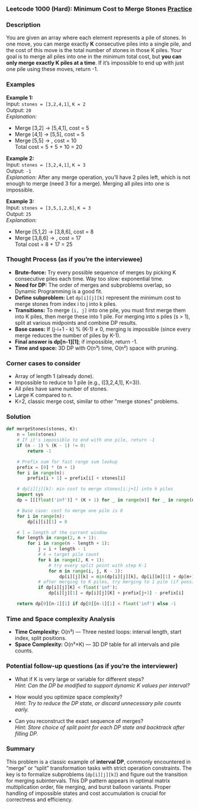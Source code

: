 ### Leetcode 1000 (Hard): Minimum Cost to Merge Stones [Practice](https://leetcode.com/problems/minimum-cost-to-merge-stones)

### Description  
You are given an array where each element represents a pile of stones. In one move, you can merge exactly **K** consecutive piles into a single pile, and the cost of this move is the total number of stones in those K piles. Your goal is to merge all piles into one in the minimum total cost, but **you can only merge exactly K piles at a time**. If it’s impossible to end up with just one pile using these moves, return -1.

### Examples  

**Example 1:**  
Input: `stones = [3,2,4,1]`, `K = 2`  
Output: `20`  
*Explanation:*
- Merge [3,2] → [5,4,1], cost = 5
- Merge [4,1] → [5,5], cost = 5
- Merge [5,5] → , cost = 10  
Total cost = 5 + 5 + 10 = 20

**Example 2:**  
Input: `stones = [3,2,4,1]`, `K = 3`  
Output: `-1`  
*Explanation:* After any merge operation, you’ll have 2 piles left, which is not enough to merge (need 3 for a merge). Merging all piles into one is impossible.

**Example 3:**  
Input: `stones = [3,5,1,2,6]`, `K = 3`  
Output: `25`  
*Explanation:*
- Merge [5,1,2] → [3,8,6], cost = 8
- Merge [3,8,6] → , cost = 17  
Total cost = 8 + 17 = 25

### Thought Process (as if you’re the interviewee)  
- **Brute-force:** Try every possible sequence of merges by picking K consecutive piles each time. Way too slow: exponential time.
- **Need for DP:** The order of merges and subproblems overlap, so Dynamic Programming is a good fit.
- **Define subproblem:** Let `dp[i][j][k]` represent the minimum cost to merge stones from index i to j into k piles.
- **Transitions:** To merge `[i, j]` into one pile, you must first merge them into K piles, then merge these into 1 pile. For merging into s piles (s > 1), split at various midpoints and combine DP results.
- **Base cases:** If (j-i+1 - k) % (K-1) ≠ 0, merging is impossible (since every merge reduces the number of piles by K-1).  
- **Final answer is dp[n-1][1]**; if impossible, return -1.
- **Time and space:** 3D DP with O(n³) time, O(n²) space with pruning.

### Corner cases to consider  
- Array of length 1 (already done).
- Impossible to reduce to 1 pile (e.g., ([3,2,4,1], K=3)).
- All piles have same number of stones.
- Large K compared to n.
- K=2, classic merge cost, similar to other "merge stones" problems.

### Solution

```python
def mergeStones(stones, K):
    n = len(stones)
    # If it's impossible to end with one pile, return -1
    if (n - 1) % (K - 1) != 0:
        return -1

    # Prefix sum for fast range sum lookup
    prefix = [0] * (n + 1)
    for i in range(n):
        prefix[i + 1] = prefix[i] + stones[i]

    # dp[i][j][k]: min cost to merge stones[i:j+1] into k piles
    import sys
    dp = [[[float('inf')] * (K + 1) for _ in range(n)] for _ in range(n)]

    # Base case: cost to merge one pile is 0
    for i in range(n):
        dp[i][i][1] = 0

    # l = length of the current window
    for length in range(2, n + 1):
        for i in range(n - length + 1):
            j = i + length - 1
            # k = target pile count
            for k in range(2, K + 1):
                # try every split point with step K-1
                for m in range(i, j, K - 1):
                    dp[i][j][k] = min(dp[i][j][k], dp[i][m][1] + dp[m+1][j][k-1])
            # after merging to K piles, try merging to 1 pile (if possible)
            if dp[i][j][K] < float('inf'):
                dp[i][j][1] = dp[i][j][K] + prefix[j+1] - prefix[i]

    return dp[0][n-1][1] if dp[0][n-1][1] < float('inf') else -1
```

### Time and Space complexity Analysis  

- **Time Complexity:** O(n³) — Three nested loops: interval length, start index, split positions.
- **Space Complexity:** O(n²×K) — 3D DP table for all intervals and pile counts.

### Potential follow-up questions (as if you’re the interviewer)  

- What if K is very large or variable for different steps?  
  *Hint: Can the DP be modified to support dynamic K values per interval?*

- How would you optimize space complexity?  
  *Hint: Try to reduce the DP state, or discard unnecessary pile counts early.*

- Can you reconstruct the exact sequence of merges?  
  *Hint: Store choice of split point for each DP state and backtrack after filling DP.*

### Summary
This problem is a classic example of **interval DP**, commonly encountered in “merge” or “split” transformation tasks with strict operation constraints. The key is to formalize subproblems (`dp[i][j][k]`) and figure out the transition for merging subintervals. This DP pattern appears in optimal matrix multiplication order, file merging, and burst balloon variants. Proper handling of impossible states and cost accumulation is crucial for correctness and efficiency.